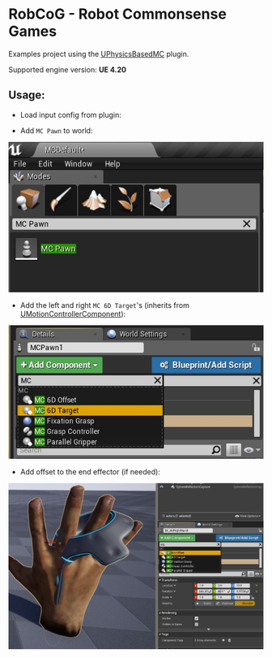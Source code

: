 [](http://robcog.org/)

# RobCoG - **Rob**ot **Co**mmonsense **G**ames

Examples project using the [UPhysicsBasedMC](https://github.com/robcog-iai/UPhysicsBasedMC) plugin.

Supported engine version: **UE 4.20**

## Usage:

* Load input config from plugin:

[](Documentation/Img/MCInput.JPG)

* Add `MC Pawn` to world:

![](Documentation/Img/MCPawn.JPG)

* Add the left and right `MC 6D Target`'s (inherits from [UMotionControllerComponent](https://api.unrealengine.com/INT/API/Runtime/HeadMountedDisplay/UMotionControllerComponent/index.html)):

![](Documentation/Img/MCTarget.JPG)

* Add offset to the end effector (if needed):

![](Documentation/Img/MCOffset.JPG)
